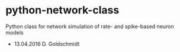 # python-network-class
Python class for network simulation of rate- and spike-based neuron models

- 13.04.2016 D. Goldschmidt
